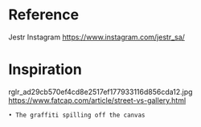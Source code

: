 # Reference

Jestr Instagram
https://www.instagram.com/jestr_sa/

# Inspiration
rglr_ad29cb570ef4cd8e2517ef177933116d856cda12.jpg
https://www.fatcap.com/article/street-vs-gallery.html

    • The graffiti spilling off the canvas